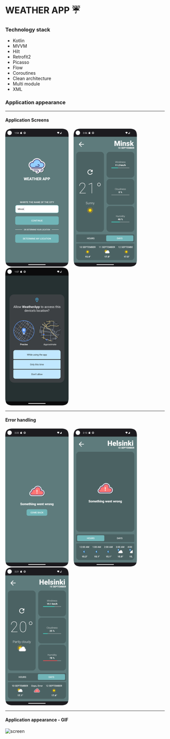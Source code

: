 # WEATHER APP ☔


### Technology stack

* Kotlin
* MVVM
* Hilt
* Retrofit2
* Picasso
* Flow
* Coroutines
* Clean architecture
* Multi module
* XML

### Application appearance
___
#### Application Screens

<div>
    <img src="assets\select_city_screen.png" alt="screen" width="200"/>&nbsp;&nbsp;&nbsp;
    <img src="assets\home_screen.png" alt="screen" width="200"/>&nbsp;&nbsp;&nbsp;
    <img src="assets\get_location.png" alt="screen" width="200"/>
</div>

___

#### Error handling

<div>
    <img src="assets\error_handling_3.png" alt="screen" width="200"/>&nbsp;&nbsp;&nbsp;
    <img src="assets\error_handling_1.png" alt="screen" width="200"/>&nbsp;&nbsp;&nbsp;
    <img src="assets\error_handling_2.png" alt="screen" width="200"/>
</div>

___

#### Application appearance - GIF

<img src="assets\video.gif" alt="screen" width="200"/>


